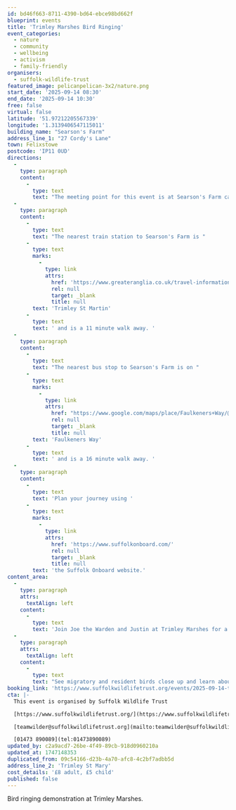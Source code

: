 ```yaml
---
id: bd46f663-8711-4390-bd64-ebce98bd662f
blueprint: events
title: 'Trimley Marshes Bird Ringing'
event_categories:
  - nature
  - community
  - wellbeing
  - activism
  - family-friendly
organisers:
  - suffolk-wildlife-trust
featured_image: pelicanpelican-3x2/nature.png
start_date: '2025-09-14 08:30'
end_date: '2025-09-14 10:30'
free: false
virtual: false
latitude: '51.97212205567339'
longitude: '1.3139406547115011'
building_name: "Searson's Farm"
address_line_1: "27 Cordy's Lane"
town: Felixstowe
postcode: 'IP11 0UD'
directions:
  -
    type: paragraph
    content:
      -
        type: text
        text: "The meeting point for this event is at Searson's Farm car park. "
  -
    type: paragraph
    content:
      -
        type: text
        text: "The nearest train station to Searson's Farm is "
      -
        type: text
        marks:
          -
            type: link
            attrs:
              href: 'https://www.greateranglia.co.uk/travel-information/station-information/trm'
              rel: null
              target: _blank
              title: null
        text: 'Trimley St Martin'
      -
        type: text
        text: ' and is a 11 minute walk away. '
  -
    type: paragraph
    content:
      -
        type: text
        text: "The nearest bus stop to Searson's Farm is on "
      -
        type: text
        marks:
          -
            type: link
            attrs:
              href: "https://www.google.com/maps/place/Faulkeners+Way/@51.9752727,1.3140982,16z/data=!4m23!1m16!4m15!1m6!1m2!1s0x47d977a891ee4bc3:0xa7ac8f4e981e96fb!2sSearsons+Farm,+Cordy's+Lane,+Trimley+Saint+Mary,+Felixstowe!2m2!1d1.3139611!2d51.9719742!1m6!1m2!1s0x47d977a3e3ed885d:0x22e5ead82e97d3f0!2sFaulkeners+Way,+Trimley+St+Mary,+Felixstowe+IP11+0SY!2m2!1d1.324577!2d51.977337!3e2!3m5!1s0x47d977a3e3ed885d:0x22e5ead82e97d3f0!8m2!3d51.977337!4d1.324577!16s%2Fg%2F1q67rrkjp?entry=ttu&g_ep=EgoyMDI1MDUwNy4wIKXMDSoJLDEwMjExNDUzSAFQAw%3D%3D"
              rel: null
              target: _blank
              title: null
        text: 'Faulkeners Way'
      -
        type: text
        text: ' and is a 16 minute walk away. '
  -
    type: paragraph
    content:
      -
        type: text
        text: 'Plan your journey using '
      -
        type: text
        marks:
          -
            type: link
            attrs:
              href: 'https://www.suffolkonboard.com/'
              rel: null
              target: _blank
              title: null
        text: 'the Suffolk Onboard website.'
content_area:
  -
    type: paragraph
    attrs:
      textAlign: left
    content:
      -
        type: text
        text: 'Join Joe the Warden and Justin at Trimley Marshes for a morning of bird ringing. '
  -
    type: paragraph
    attrs:
      textAlign: left
    content:
      -
        type: text
        text: "See migratory and resident birds close up and learn about identification and bird migration.\_"
booking_link: 'https://www.suffolkwildlifetrust.org/events/2025-09-14-trimley-marshes-bird-ringing-demo'
cta: |-
  This event is organised by Suffolk Wildlife Trust

  [https://www.suffolkwildlifetrust.org/](https://www.suffolkwildlifetrust.org/)

  [teamwilder@suffolkwildlifetrust.org](mailto:teamwilder@suffolkwildlifetrust.org)

  [01473 890089](tel:01473890089)
updated_by: c2a9acd7-26be-4f49-89cb-918d0960210a
updated_at: 1747148353
duplicated_from: 09c54166-d23b-4a70-afc8-4c2bf7adbb5d
address_line_2: 'Trimley St Mary'
cost_details: '£8 adult, £5 child'
published: false
---
```

Bird ringing demonstration at Trimley Marshes.